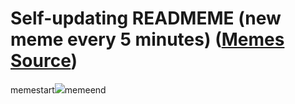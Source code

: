 # Self-updating READMEME (new meme every 5 minutes) ([Memes Source](https://bramses.notion.site/a49c1e962b7646879176ac3b327b6533?v=4d1eda54b170483cb03a40f257231764))

memestart![](https://www.notion.so/image/https%3A%2F%2Fs3-us-west-2.amazonaws.com%2Fsecure.notion-static.com%2F212f8bd4-b1a1-424d-8967-bb991f9e1af3%2F80887212-502E-4035-99FC-7CE26EED0038.jpeg?table=block&id=75566dd6-caac-4469-beab-555c1483c496&cache=v2)memeend
